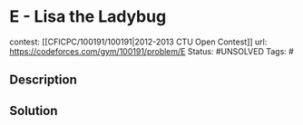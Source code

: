 # E - Lisa the Ladybug

contest: [[CFICPC/100191/100191|2012-2013 CTU Open Contest]]
url: https://codeforces.com/gym/100191/problem/E
Status: #UNSOLVED
Tags: #

## Description

## Solution


